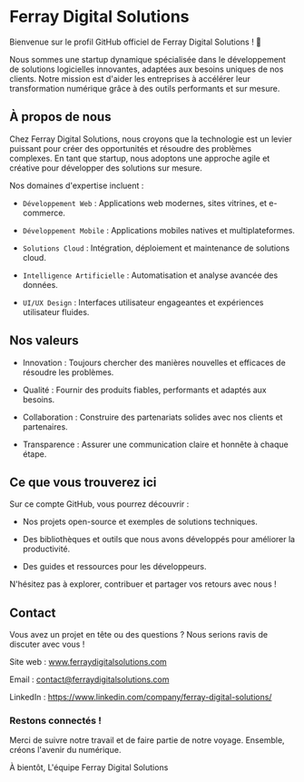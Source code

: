 # Ferray Digital Solutions

Bienvenue sur le profil GitHub officiel de Ferray Digital Solutions ! 🚀

Nous sommes une startup dynamique spécialisée dans le développement de solutions logicielles innovantes, adaptées aux besoins uniques de nos clients. Notre mission est d'aider les entreprises à accélérer leur transformation numérique grâce à des outils performants et sur mesure.

## À propos de nous

Chez Ferray Digital Solutions, nous croyons que la technologie est un levier puissant pour créer des opportunités et résoudre des problèmes complexes. En tant que startup, nous adoptons une approche agile et créative pour développer des solutions sur mesure.

Nos domaines d'expertise incluent :

- `Développement Web` : Applications web modernes, sites vitrines, et e-commerce.

- `Développement Mobile` : Applications mobiles natives et multiplateformes.

- `Solutions Cloud` : Intégration, déploiement et maintenance de solutions cloud.

- `Intelligence Artificielle` : Automatisation et analyse avancée des données.

- `UI/UX Design` : Interfaces utilisateur engageantes et expériences utilisateur fluides.

## Nos valeurs

- Innovation : Toujours chercher des manières nouvelles et efficaces de résoudre les problèmes.

- Qualité : Fournir des produits fiables, performants et adaptés aux besoins.

- Collaboration : Construire des partenariats solides avec nos clients et partenaires.

- Transparence : Assurer une communication claire et honnête à chaque étape.

## Ce que vous trouverez ici

Sur ce compte GitHub, vous pourrez découvrir :

- Nos projets open-source et exemples de solutions techniques.

- Des bibliothèques et outils que nous avons développés pour améliorer la productivité.

- Des guides et ressources pour les développeurs.

N'hésitez pas à explorer, contribuer et partager vos retours avec nous !

## Contact

Vous avez un projet en tête ou des questions ? Nous serions ravis de discuter avec vous !

Site web : www.ferraydigitalsolutions.com

Email : contact@ferraydigitalsolutions.com

LinkedIn : https://www.linkedin.com/company/ferray-digital-solutions/

### Restons connectés !

Merci de suivre notre travail et de faire partie de notre voyage. Ensemble, créons l'avenir du numérique.

À bientôt,
L'équipe Ferray Digital Solutions

